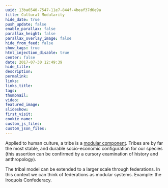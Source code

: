```yaml
---
uuid: 13ba6540-7547-11e7-844f-4beaf37d6e9a
title: Cultural Modularity
hide_date: true
push_update: false
enable_parallax: false
parallax_height: false
parallax_overlay_image: false
hide_from_feed: false
show_tags: true
html_injection_disable: true
center: false
date: 2017-07-30 12:49:39
hide_title:
description:
permalink:
links:
links_title:
tags:
thumbnail:
video:
featured_image:
slideshow:
first_visit:
cookie_name:
custom_js_files:
custom_json_files:
---
```

Applied to human culture, a tribe is a [modular component](/modules/modularity). Tribes are by far the most stable, and durable socio-economic configuration for our species (this assertion can be confirmed by a cursory examination of history and anthropology).

The tribal model can be extended to a larger scale through federations. In this context we can think of federations as modular systems. Example: the Iroquois Confederacy.